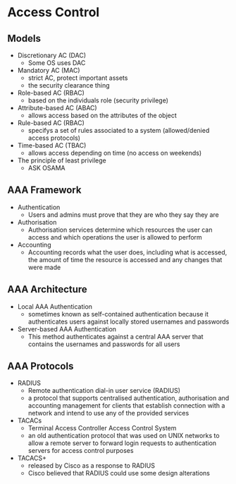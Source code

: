 # Access Control
## Models
- Discretionary AC (DAC)
  - Some OS uses  DAC
- Mandatory AC (MAC)
  - strict AC, protect important assets
  - the security clearance thing
- Role-based AC (RBAC) 
  - based on the individuals role (security privilege)
- Attribute-based AC (ABAC)
  - allows access based on the attributes of the object
- Rule-based AC (RBAC)
  - specifys a set of rules associated to a system (allowed/denied access protocols)
- Time-based AC (TBAC)
  - allows access depending on time (no access on weekends)
- The principle of least privilege
  - ASK OSAMA
    
## AAA Framework
- Authentication
  - Users and admins must prove that they are who they say they are
- Authorisation
  - Authorisation services determine which resources the user can access and which operations the user is allowed to perform
- Accounting
  - Accounting records what the user does, including what is accessed, the amount of time the resource is accessed and any changes that were made

## AAA Architecture    
- Local AAA Authentication
  - sometimes known as self-contained authentication because it authenticates users against locally stored usernames and passwords
- Server-based AAA Authentication
  - This method authenticates against a central AAA server that contains the usernames and passwords for all users
    
## AAA Protocols
- RADIUS
  - Remote authentication dial-in user service (RADIUS)
  - a protocol that supports centralised authentication, authorisation and accounting management  for clients that establish connection with a network and intend to use any of the provided services 
- TACACs
  - Terminal Access Controller Access Control System
  - an old authentication protocol that was used on UNIX networks to allow a remote server to forward login requests to authentication servers for access control purposes  
- TACACS+
  - released by Cisco as a response to RADIUS
  - Cisco believed that RADIUS could use some design alterations  